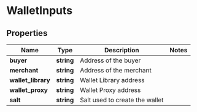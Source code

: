 # WalletInputs

## Properties

Name | Type | Description | Notes
------------ | ------------- | ------------- | -------------
**buyer** | **string** | Address of the buyer | 
**merchant** | **string** | Address of the merchant | 
**wallet_library** | **string** | Wallet Library address | 
**wallet_proxy** | **string** | Wallet Proxy address | 
**salt** | **string** | Salt used to create the wallet | 

